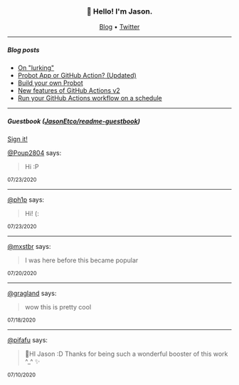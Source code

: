 <h3 align="center">👋 Hello! I'm Jason.</h3>

<p align="center">
  <a href="https://jasonet.co">Blog</a> •
  <a href="https://twitter.com/JasonEtco">Twitter</a>
</p>

---

##### Blog posts

<!--START_SECTION:posts-->
* [On &quot;lurking&quot;](https:&#x2F;&#x2F;jasonet.co&#x2F;posts&#x2F;on-lurking&#x2F;)
* [Probot App or GitHub Action? (Updated)](https:&#x2F;&#x2F;jasonet.co&#x2F;posts&#x2F;probot-app-or-github-action-v2&#x2F;)
* [Build your own Probot](https:&#x2F;&#x2F;jasonet.co&#x2F;posts&#x2F;build-your-own-probot&#x2F;)
* [New features of GitHub Actions v2](https:&#x2F;&#x2F;jasonet.co&#x2F;posts&#x2F;new-features-of-github-actions&#x2F;)
* [Run your GitHub Actions workflow on a schedule](https:&#x2F;&#x2F;jasonet.co&#x2F;posts&#x2F;scheduled-actions&#x2F;)
<!--END_SECTION:posts-->

---

##### Guestbook ([JasonEtco/readme-guestbook](https://github.com/JasonEtco/readme-guestbook))

<a href="https://readme-guestbook.now.sh">Sign it!</a>

<!--START_SECTION:guestbook-->
[@Poup2804](https://github.com/Poup2804) says:

> Hi :P

<sup>07/23/2020</sup>


---

[@ph1p](https://github.com/ph1p) says:

> Hi! (:

<sup>07/23/2020</sup>


---

[@mxstbr](https://github.com/mxstbr) says:

> I was here before this became popular

<sup>07/20/2020</sup>


---

[@gragland](https://github.com/gragland) says:

> wow this is pretty cool

<sup>07/18/2020</sup>


---

[@pifafu](https://github.com/pifafu) says:

> 🚀HI Jason :D Thanks for being such a wonderful booster of this work ^_^ ✨

<sup>07/10/2020</sup>

<!--END_SECTION:guestbook-->
<!--GUESTBOOK_LIST [{"name":"Poup2804","message":"Hi :P","date":"07/23/2020"},{"name":"ph1p","message":"Hi! (:","date":"07/23/2020"},{"name":"mxstbr","message":"I was here before this became popular","date":"07/20/2020"},{"name":"gragland","message":"wow this is pretty cool","date":"07/18/2020"},{"name":"pifafu","message":"🚀HI Jason :D Thanks for being such a wonderful booster of this work ^_^ ✨","date":"07/10/2020"}]-->
